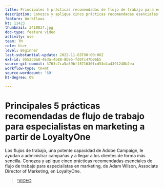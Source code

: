 ```yaml
---
title: Principales 5 prácticas recomendadas de flujo de trabajo para especialistas en marketing a partir de LoyaltyOne
description: Conozca y aplique cinco prácticas recomendadas esenciales de flujo de trabajo para especialistas en marketing, de Adam Wilson, Associate Director of Marketing, en LoyaltyOne.
feature: Workflows
kt: 11423
thumbnail: 3410837.jpg
doc-type: feature video
activity: use
team: TM
role: User
level: Beginner
last-substantial-update: 2022-11-03T00:00:00Z
exl-id: 9b52c0a8-48da-4b88-8b95-fd0fc47b06b5
source-git-commit: 3763c7ca5a59bff871630fcd53d4a4391248b2ea
workflow-type: tm+mt
source-wordcount: '69'
ht-degree: 0%

---
```


# Principales 5 prácticas recomendadas de flujo de trabajo para especialistas en marketing a partir de LoyaltyOne

Los flujos de trabajo, una potente capacidad de Adobe Campaign, le ayudan a administrar campañas y a llegar a los clientes de forma más sencilla. Conozca y aplique cinco prácticas recomendadas esenciales de flujo de trabajo para especialistas en marketing, de Adam Wilson, Associate Director of Marketing, en LoyaltyOne.

>[!VIDEO](https://video.tv.adobe.com/v/3410837?quality=12)
